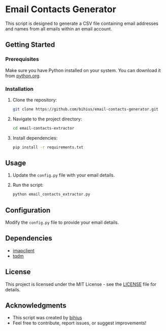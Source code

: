 # Email Contacts Generator

This script is designed to generate a CSV file containing email addresses and names from all emails within an email account.

## Getting Started

### Prerequisites

Make sure you have Python installed on your system. You can download it from [python.org](https://www.python.org/downloads/).

### Installation

1. Clone the repository:

   ```bash
   git clone https://github.com/bihius/email-contacts-generator.git
   ```

2. Navigate to the project directory:

   ```bash
   cd email-contacts-extractor
   ```

3. Install dependencies:

   ```bash
   pip install -r requirements.txt
   ```

## Usage

1. Update the `config.py` file with your email details.
2. Run the script:

   ```bash
   python email_contacts_extractor.py
   ```

## Configuration

Modify the `config.py` file to provide your email details.

## Dependencies

- [imapclient](https://imapclient.readthedocs.io/en/2.1.0/)
- [tqdm](https://tqdm.github.io/)

## License

This project is licensed under the MIT License - see the [LICENSE](LICENSE) file for details.

## Acknowledgments

- This script was created by [bihius](https://github.com/bihius)
- Feel free to contribute, report issues, or suggest improvements!

